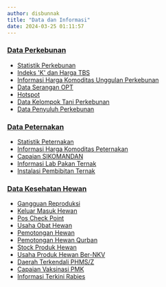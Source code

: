 ```yaml
---
author: disbunnak
title: "Data dan Informasi"
date: 2024-03-25 01:11:57
---
```

<h3><span style="text-decoration: underline;"><strong>Data Perkebunan</strong></span></h3>

<ul>
<li><a href="https://public.tableau.com/app/profile/herik.sugianto/viz/datikbunkalbar/Dashboard" target="_blank" rel="noopener">Statistik Perkebunan</a></li>
<li><a href="https://sidikhtbs-disbunnak.kalbarprov.go.id/?mod=harga" target="_blank" rel="noopener">Indeks 'K' dan Harga TBS</a></li>
<li><a href="https://sidikhtbs.id/sepatubut/" target="_blank" rel="noopener">Informasi Harga Komoditas Unggulan Perkebunan</a></li>
<li><a href="https://sidikhtbs.id/web-data/modules/data_bidang/dokumen/view?id=6" target="_blank" rel="noopener">Data Serangan OPT</a></li>
<li><a href="https://sidikhtbs.id/web-data/modules/data_bidang/dokumen/view?id=5" target="_blank" rel="noopener">Hotspot</a></li>
<li><a href="https://sidikhtbs.id/web-data/modules/data_bidang/dokumen/view?id=7" target="_blank" rel="noopener">Data Kelompok Tani Perkebunan</a></li>
<li><a href="https://sidikhtbs.id/web-data/modules/data_bidang/dokumen/view?id=8" target="_blank" rel="noopener">Data Penyuluh Perkebunan</a></li>
</ul>

<h3><span style="text-decoration: underline;"><strong>Data Peternakan</strong></span></h3>

<ul>
<li><a href="https://public.tableau.com/app/profile/herik.sugianto/viz/DatiknakKalbar/Dashboard" target="_blank" rel="noopener">Statistik Peternakan</a></li>
<li><a href="https://sidikhtbs.id/web-data/modules/data_bidang/dokumen/view?id=3" target="_blank" rel="noopener">Informasi Harga Komoditas Peternakan</a></li>
<li><a href="https://sidikhtbs.id/web-data/modules/data_bidang/dokumen/view?id=18" target="_blank" rel="noopener">Capaian SIKOMANDAN</a></li>
<li><a href="https://sidikhtbs.id/web-data/modules/data_bidang/dokumen/view?id=19" target="_blank" rel="noopener">Informasi Lab Pakan Ternak</a></li>
<li><a href="https://sidikhtbs.id/web-data/modules/data_bidang/dokumen/view?id=22" target="_blank" rel="noopener">Instalasi Pembibitan Ternak</a></li>
</ul>

<h3><span style="text-decoration: underline;"><strong>Data Kesehatan Hewan</strong></span></h3>

<ul>
<li><a href="https://sidikhtbs.id/web-data/modules/data_bidang/dokumen/view?id=10" target="_blank" rel="noopener">Gangguan Reproduksi</a></li>
<li><a href="https://sidikhtbs.id/web-data/modules/data_bidang/dokumen/view?id=11" target="_blank" rel="noopener">Keluar Masuk Hewan</a></li>
<li><a href="https://sidikhtbs.id/web-data/modules/data_bidang/dokumen/view?id=2" target="_blank" rel="noopener">Pos Check Point</a></li>
<li><a href="https://sidikhtbs.id/web-data/modules/data_bidang/dokumen/view?id=12" target="_blank" rel="noopener">Usaha Obat Hewan</a></li>
<li><a href="https://sidikhtbs.id/web-data/modules/data_bidang/dokumen/view?id=13" target="_blank" rel="noopener">Pemotongan Hewan</a></li>
<li><a href="https://sidikhtbs.id/web-data/modules/data_bidang/dokumen/view?id=1" target="_blank" rel="noopener">Pemotongan Hewan Qurban</a></li>
<li><a href="https://sites.google.com/view/stokprodukhewankalbar/home" target="_blank" rel="noopener">Stock Produk Hewan</a></li>
<li><a href="https://sidikhtbs.id/web-data/modules/data_bidang/dokumen/view?id=15" target="_blank" rel="noopener">Usaha Produk Hewan Ber-NKV</a></li>
<li><a href="https://sidikhtbs.id/web-data/modules/data_bidang/dokumen/view?id=17" target="_blank" rel="noopener">Daerah Terkendali PHMS/Z</a></li>
<li><a href="https://sidikhtbs.id/web-data/modules/data_bidang/dokumen/view?id=20" target="_blank" rel="noopener">Capaian Vaksinasi PMK</a></li>
<li><a href="https://sidikhtbs.id/web-data/modules/data_bidang/dokumen/view?id=21" target="_blank" rel="noopener">Informasi Terkini Rabies</a></li>
</ul>

